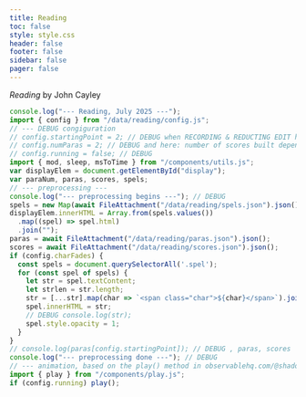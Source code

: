 ```yaml
---
title: Reading
toc: false
style: style.css
header: false
footer: false
sidebar: false
pager: false
---
```

<!-- head: "<link rel='stylesheet' href='style.css' type='text/css' media='all' />"
could be used above to load Google fonts -->
<div id="frame">
  <!-- <img class= "rs" src="data/riverSnow/riverSnow.jpg"> -->
  <div id="display" class="fade rs"></div>
</div>
<div id="byline">
  <!-- <div class="clmleft"> -->
    <span id="bytext"><cite>Reading</cite> by John Cayley</span>
  <!-- </div> -->
  <!-- <div class="clmright">
    <span style="font-size: 1.2vw;">John C.</span>
  </div> -->
</div>

```js
console.log("--- Reading, July 2025 ---");
import { config } from "/data/reading/config.js";
// --- DEBUG congiguration
// config.startingPoint = 2; // DEBUG when RECORDING & REDUCTING EDIT here
// config.numParas = 2; // DEBUG and here: number of scores built depends on this
// config.running = false; // DEBUG
import { mod, sleep, msToTime } from "/components/utils.js";
var displayElem = document.getElementById("display");
var paraNum, paras, scores, spels;
// --- preprocessing ---
console.log("--- preprocessing begins ---"); // DEBUG
spels = new Map(await FileAttachment("/data/reading/spels.json").json());
displayElem.innerHTML = Array.from(spels.values())
  .map((spel) => spel.html)
  .join("");
paras = await FileAttachment("/data/reading/paras.json").json();
scores = await FileAttachment("/data/reading/scores.json").json();
if (config.charFades) {
  const spels = document.querySelectorAll('.spel');
  for (const spel of spels) {
    let str = spel.textContent;
    let strlen = str.length;
    str = [...str].map(char => `<span class="char">${char}</span>`).join('');
    spel.innerHTML = str;
    // DEBUG console.log(str);
    spel.style.opacity = 1;
  }
}
// console.log(paras[config.startingPoint]); // DEBUG , paras, scores
console.log("--- preprocessing done ---"); // DEBUG
// --- animation, based on the play() method in observablehq.com/@shadoof/sounding ---
import { play } from "/components/play.js";
if (config.running) play();
```